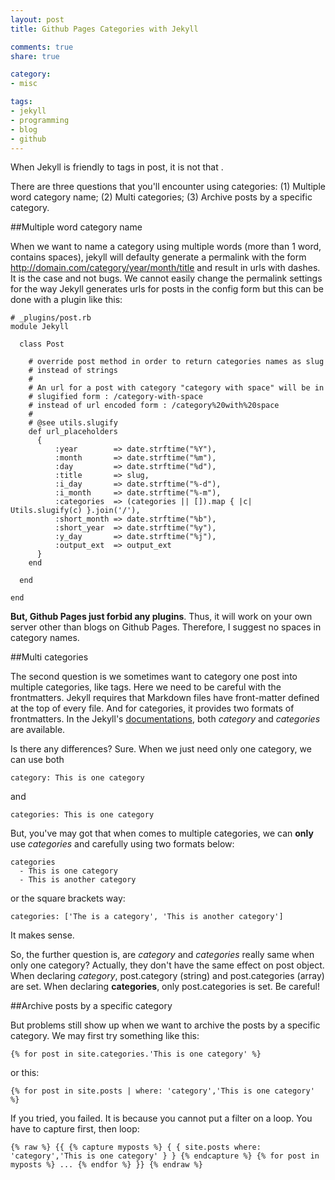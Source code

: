 ```yaml
---
layout: post
title: Github Pages Categories with Jekyll

comments: true
share: true

category:
- misc

tags:
- jekyll
- programming
- blog
- github
---
```


When Jekyll is friendly to tags in post, it is not that .


There are three questions that you'll encounter using categories: (1) Multiple word category name; (2) Multi categories; (3) Archive posts by a specific category.

##Multiple word category name

When we want to name a category using multiple words (more than 1 word, contains spaces), jekyll will defaulty generate a permalink with the form http://domain.com/category/year/month/title and result in urls with dashes. It is the case and not bugs. We cannot easily change the permalink settings for the way Jekyll generates urls for posts in the config form but this can be done with a plugin like this:


```
# _plugins/post.rb
module Jekyll

  class Post

    # override post method in order to return categories names as slug
    # instead of strings
    #
    # An url for a post with category "category with space" will be in
    # slugified form : /category-with-space
    # instead of url encoded form : /category%20with%20space
    #
    # @see utils.slugify
    def url_placeholders
      {
          :year        => date.strftime("%Y"),
          :month       => date.strftime("%m"),
          :day         => date.strftime("%d"),
          :title       => slug,
          :i_day       => date.strftime("%-d"),
          :i_month     => date.strftime("%-m"),
          :categories  => (categories || []).map { |c| Utils.slugify(c) }.join('/'),
          :short_month => date.strftime("%b"),
          :short_year  => date.strftime("%y"),
          :y_day       => date.strftime("%j"),
          :output_ext  => output_ext
      }
    end

  end

end

```

**But, Github Pages just forbid any plugins**. Thus, it will work on your own server other than blogs on Github Pages. Therefore, I suggest no spaces in category names.  


##Multi categories

The second question is we sometimes want to category one post into multiple categories, like tags. Here we need to be careful with the frontmatters. Jekyll requires that Markdown files have front-matter defined at the top of every file. And for categories, it provides two formats of frontmatters. In the Jekyll's [documentations](http://jekyllrb.com/docs/frontmatter/#predefined-global-variables), both *category* and *categories* are available.

Is there any differences? Sure. When we just need only one category, we can use both 

```
category: This is one category
```

and 

```
categories: This is one category
```

But, you've may got that when comes to multiple categories, we can **only** use *categories* and carefully using two formats below:
```
categories
  - This is one category
  - This is another category
```

or the square brackets way:
```
categories: ['The is a category', 'This is another category']
```

It makes sense.


So, the further question is, are *category* and *categories* really same when only one category? Actually, they don't have the same effect on post object. When declaring *category*, post.category (string) and post.categories (array) are set. When declaring **categories**, only post.categories is set. Be careful!



##Archive posts by a specific category

But problems still show up when we want to archive the posts by a specific category. We may first try something like this:


`
{% for post in site.categories.'This is one category' %}
`

or this:

`
{% for post in site.posts | where: 'category','This is one category' %}
`

If you tried, you failed. It is because you cannot put a filter on a loop. You have to capture first, then loop:

`
{% raw %}
{{
{% capture myposts %} { { site.posts where: 'category','This is one category' } } {% endcapture %} {% for post in myposts %} ... {% endfor %}
}}
{% endraw %}
`



